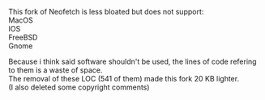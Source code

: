This fork of Neofetch is less bloated but does not support:<br>
MacOS<br>
IOS<br>
FreeBSD<br>
Gnome<br>

Because i think said software shouldn't be used, the lines of code refering to them is a waste of space.<br>
The removal of these LOC (541 of them) made this fork 20 KB lighter.<br>
(I also deleted some copyright comments)
